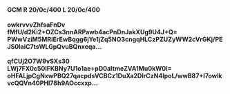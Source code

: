 #### GCM R 20/0c/400 L 20/0c/400
**owkrvvvZhfsaFnDv**<br/>**fMfU/d2Ki2+OZCs3nnARPawb4acPnDnJakXUg9U4J+Q=**<br/>**PWwVziM5MRiErEwBqgg6jYe1jZq5NO3cngqHLCzPZUZyWW2cVrGKj/PEJS0laiC7tsWLGpQvuBQnxeqa...**<br/><br/>
**qfCUj2O7W9vSXs30**<br/>**LWj7FX0c50lFKBNy7U1o1ae+pD0aItmeZVA1Mu0kW0I=**<br/>**oHFALjpCgNxwPBQ27qacpdsVCBCz1DuXa2DlrCzN4lpoL/wwB87+I7owlkvcQQVn40PHl78h9AOccxxp...**